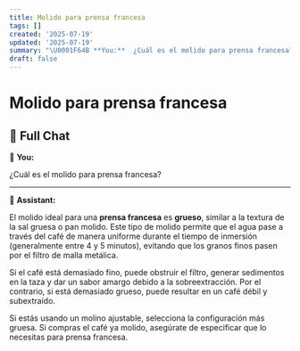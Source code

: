 ```yaml
---
title: Molido para prensa francesa
tags: []
created: '2025-07-19'
updated: '2025-07-19'
summary: "\U0001F64B **You:**  ¿Cuál es el molido para prensa francesa?"
draft: false
---
```


# Molido para prensa francesa

## 🧠 Full Chat

🙋 **You:**

¿Cuál es el molido para prensa francesa?

---

🤖 **Assistant:**

El molido ideal para una **prensa francesa** es **grueso**, similar a la textura de la sal gruesa o pan molido. Este tipo de molido permite que el agua pase a través del café de manera uniforme durante el tiempo de inmersión (generalmente entre 4 y 5 minutos), evitando que los granos finos pasen por el filtro de malla metálica.

Si el café está demasiado fino, puede obstruir el filtro, generar sedimentos en la taza y dar un sabor amargo debido a la sobreextracción. Por el contrario, si está demasiado grueso, puede resultar en un café débil y subextraído.

Si estás usando un molino ajustable, selecciona la configuración más gruesa. Si compras el café ya molido, asegúrate de especificar que lo necesitas para prensa francesa.
